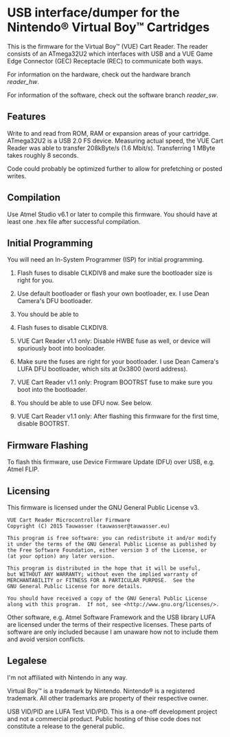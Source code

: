 # USB interface/dumper for the Nintendo® Virtual Boy™ Cartridges

This is the firmware for the Virtual Boy™ (VUE) Cart Reader. The reader consists of an ATmega32U2 which interfaces
with USB and a VUE Game Edge Connector (GEC) Receptacle (REC) to communicate both ways.

For information on the hardware, check out the hardware branch *reader_hw*.

For information of the software, check out the software branch *reader_sw*.

## Features

Write to and read from ROM, RAM or expansion areas of your cartridge. ATmega32U2 is a USB 2.0 FS device.
Measuring actual speed, the VUE Cart Reader was able to transfer 208kByte/s (1.6 Mbit/s). Transferring 
1 MByte takes roughly 8 seconds.

Code could probably be optimized further to allow for prefetching or posted writes.

## Compilation

Use Atmel Studio v6.1 or later to compile this firmware. You should have at least one .hex file after 
successful compilation.

## Initial Programming

You will need an In-System Programmer (ISP) for initial programming. 

1. Flash fuses to disable CLKDIV8 and make sure the bootloader size is right for you.
2. Use default bootloader or flash your own bootloader, ex. I use Dean Camera's DFU bootloader.
3. You should be able to 

1. Flash fuses to disable CLKDIV8.
2. VUE Cart Reader v1.1 only: Disable HWBE fuse as well, or device will spuriously boot into booloader.
3. Make sure the fuses are right for your bootloader. I use Dean Camera's LUFA DFU bootloader, which sits at 0x3800 (word address).
4. VUE Cart Reader v1.1 only: Program BOOTRST fuse to make sure you boot into the bootloader.
5. You should be able to use DFU now. See below.
6. VUE Cart Reader v1.1 only: After flashing this firmware for the first time, disable BOOTRST.

## Firmware Flashing

To flash this firmware, use Device Firmware Update (DFU) over USB, e.g. Atmel FLIP.

## Licensing

This firmware is licensed under the GNU General Public License v3.

```
VUE Cart Reader Microcontroller Firmware
Copyright (C) 2015 Tauwasser (tauwasser@tauwasser.eu)

This program is free software: you can redistribute it and/or modify
it under the terms of the GNU General Public License as published by
the Free Software Foundation, either version 3 of the License, or
(at your option) any later version.

This program is distributed in the hope that it will be useful,
but WITHOUT ANY WARRANTY; without even the implied warranty of
MERCHANTABILITY or FITNESS FOR A PARTICULAR PURPOSE.  See the
GNU General Public License for more details.

You should have received a copy of the GNU General Public License
along with this program.  If not, see <http://www.gnu.org/licenses/>.
```

Other software, e.g. Atmel Software Framework and the USB library LUFA are licensed under the terms
of their respective licenses. These parts of software are only included because I am unaware how not
to include them and avoid version conflicts.

## Legalese

I'm not affiliated with Nintendo in any way.

Virtual Boy™ is a trademark by Nintendo. Nintendo® is a registered trademark. All other trademarks are property of their respective owner.

USB VID/PID are LUFA Test VID/PID. This is a one-off development project and not a commercial product. Public hosting of thise code does not constitute a release to the general public.